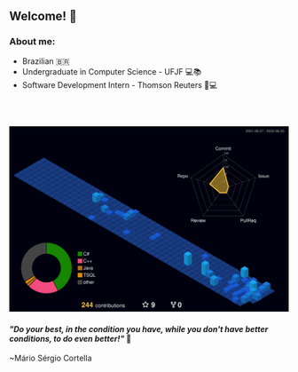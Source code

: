 ## Welcome! :wave:
### About me:
- Brazilian :brazil:
- Undergraduate in Computer Science - UFJF :computer::books:
- Software Development Intern - Thomson Reuters :dart::computer:
##

<br/>

![](./profile-3d-contrib/profile-night-view.svg)



   
  <!--
  <img height="180em"  src="https://github-readme-stats.vercel.app/api?username=vitoriaisabela&show_icons=true&theme=tokyonight&include_all_commits=true&count_private=true"/>
  <img height="180em" src="https://github-readme-stats.vercel.app/api/top-langs/?username=vitoria-isabela&layout=compact&langs_count=7&theme=tokyonight"/>  
   


  
    
    <a href="https://github.com/vitoria-isabela">
    <a href="https://www.linkedin.com/in/vit%C3%B3ria-isabela-de-oliveira/" target="_blank"><img src="https://img.shields.io/badge/-LinkedIn-%230077B5?style=for-the-badge&logo=linkedin&logoColor=white" target="_blank"></a>
    <a href="https://instagram.com/v.isa.o" target="_blank"><img src="https://img.shields.io/badge/Instagram-E4405F?style=for-the-badge&logo=instagram&logoColor=white" target="_blank"></a>
    <a href="https://mail.google.com/mail/u/0/?tab=rm&ogbl#inbox" target="_blank"><img src="https://img.shields.io/badge/Gmail-D14836?style=for-the-badge&logo=gmail&logoColor=white" target="_blank"></a>

 ![Snake animation](https://github.com/vitoria-isabela/vitoria-isabela/blob/output/github-contribution-grid-snake.svg)
 
 -->
 
 #### *"Do your best, in the condition you have, while you don't have better conditions, to do even better!"* :dart:

~Mário Sérgio Cortella
 
